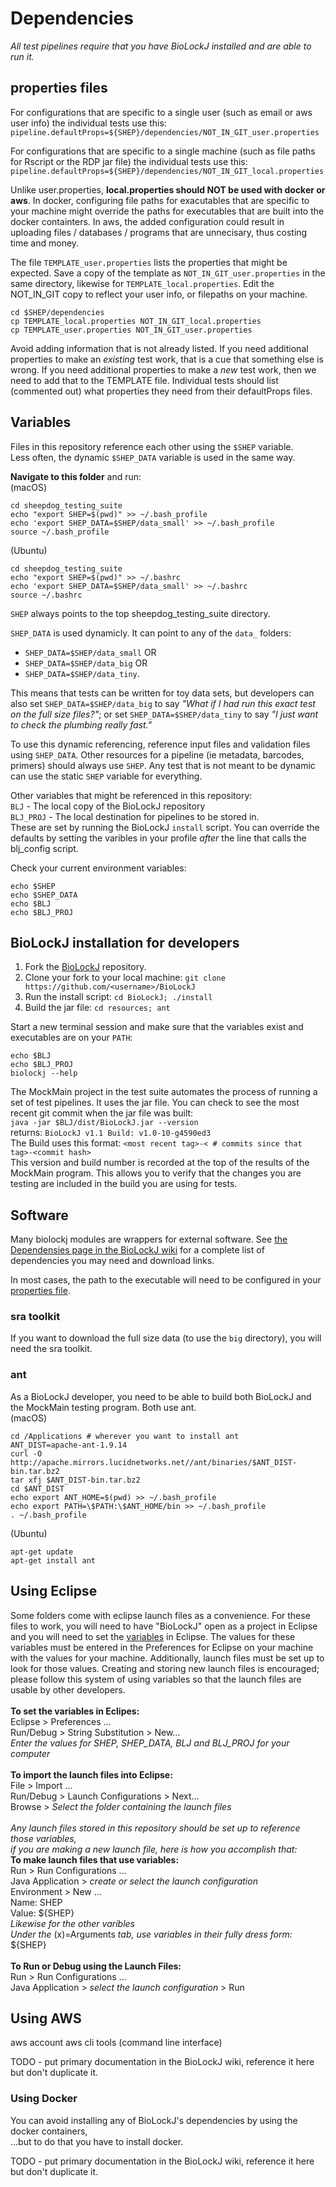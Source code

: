# Dependencies

_All test pipelines require that you have BioLockJ installed and are able to run it._

## properties files

For configurations that are specific to a single user (such as email or aws user info) the individual tests use this: <br>
`pipeline.defaultProps=${SHEP}/dependencies/NOT_IN_GIT_user.properties`

For configurations that are specific to a single machine (such as file paths for Rscript or the RDP jar file) the individual tests use this: <br>
`pipeline.defaultProps=${SHEP}/dependencies/NOT_IN_GIT_local.properties`

Unlike user.properties, **local.properties should NOT be used with docker or aws**.  In docker, configuring file paths for exacutables that are specific to your machine might override the paths for executables that are built into the docker containters.  In aws, the added configuration could result in uploading files / databases / programs that are unnecisary, thus costing time and money.

The file  `TEMPLATE_user.properties` lists the properties that might be expected.  Save a copy of the template as `NOT_IN_GIT_user.properties` in the same directory, likewise for `TEMPLATE_local.properties`. Edit the NOT_IN_GIT copy to reflect your user info, or filepaths on your machine.

```(bash)
cd $SHEP/dependencies
cp TEMPLATE_local.properties NOT_IN_GIT_local.properties
cp TEMPLATE_user.properties NOT_IN_GIT_user.properties
```

Avoid adding information that is not already listed.  If you need additional properties to make an _existing_ test work, that is a cue that something else is wrong.  If you need additional properties to make a _new_ test work, then we need to add that to the TEMPLATE file.  Individual tests should list (commented out) what properties they need from their defaultProps files.

## Variables

Files in this repository reference each other using the `$SHEP` variable.<br>
Less often, the dynamic `$SHEP_DATA` variable is used in the same way.

**Navigate to this folder** and run:<br>
(macOS)
```
cd sheepdog_testing_suite
echo "export SHEP=$(pwd)" >> ~/.bash_profile
echo 'export SHEP_DATA=$SHEP/data_small' >> ~/.bash_profile
source ~/.bash_profile
```
(Ubuntu)
```
cd sheepdog_testing_suite
echo "export SHEP=$(pwd)" >> ~/.bashrc
echo 'export SHEP_DATA=$SHEP/data_small' >> ~/.bashrc
source ~/.bashrc
```

`SHEP` always points to the top sheepdog_testing_suite directory.

`SHEP_DATA` is used dynamicly.  It can point to any of the `data_` folders: <br>
- `SHEP_DATA=$SHEP/data_small` OR 
- `SHEP_DATA=$SHEP/data_big` OR 
- `SHEP_DATA=$SHEP/data_tiny`.  

This means that tests can be written for toy data sets, but developers can also set `SHEP_DATA=$SHEP/data_big` to say _"What if I had run this exact test on the full size files?"_; or set `SHEP_DATA=$SHEP/data_tiny` to say _"I just want to check the plumbing really fast."_ 

To use this dynamic referencing, reference input files and validation files using `SHEP_DATA`. Other resources for a pipeline (ie metadata, barcodes, primers) should always use `SHEP`.  Any test that is not meant to be dynamic can use the static `SHEP` variable for everything.

Other variables that might be referenced in this repository:<br>
`BLJ` - The local copy of the BioLockJ repository                    
`BLJ_PROJ` - The local destination for pipelines to be stored in.
<br>These are set by running the BioLockJ `install` script.  You can override the defaults by setting the varibles in your profile _after_ the line that calls the blj_config script.

Check your current environment variables:
```(bash)
echo $SHEP
echo $SHEP_DATA
echo $BLJ
echo $BLJ_PROJ
```

## BioLockJ installation for developers

1. Fork the [BioLockJ](https://github.com/BioLockJ-Dev-Team/BioLockJ) repository.
1. Clone your fork to your local machine: `git clone https://github.com/<username>/BioLockJ`
1. Run the install script: `cd BioLockJ; ./install`
1. Build the jar file: `cd resources; ant`

Start a new terminal session and make sure that the variables exist and executables are on your `PATH`:<br>
```(bash)
echo $BLJ
echo $BLJ_PROJ
biolockj --help
```

The MockMain project in the test suite automates the process of running a set of test pipelines.  It uses the jar file.  You can check to see the most recent git commit when the jar file was built:<br>
`java -jar $BLJ/dist/BioLockJ.jar --version`<br>
returns: `BioLockJ v1.1 Build: v1.0-10-g4590ed3`<br>
The Build uses this format: `<most recent tag>-< # commits since that tag>-<commit hash>`<br>
This version and build number is recorded at the top of the results of the MockMain program. This allows you to verify that the changes you are testing are included in the build you are using for tests.

## Software

Many biolockj modules are wrappers for external software.  See [the Dependensies page in the BioLockJ wiki](https://github.com/msioda/BioLockJ/wiki/Dependencies) for a complete list of dependencies you may need and download links.

In most cases, the path to the executable will need to be configured in your [properties file](https://github.com/IvoryC/sheepdog_testing_suite/tree/master/dependencies#properties-files).

### sra toolkit
If you want to download the full size data (to use the `big` directory), you will need the sra toolkit.

### ant
As a BioLockJ developer, you need to be able to build both BioLockJ and the MockMain testing program.  Both use ant.
<br>
(macOS)<br>
```(bash)
cd /Applications # wherever you want to install ant
ANT_DIST=apache-ant-1.9.14
curl -O http://apache.mirrors.lucidnetworks.net//ant/binaries/$ANT_DIST-bin.tar.bz2
tar xfj $ANT_DIST-bin.tar.bz2
cd $ANT_DIST
echo export ANT_HOME=$(pwd) >> ~/.bash_profile
echo export PATH=\$PATH:\$ANT_HOME/bin >> ~/.bash_profile
. ~/.bash_profile
```
(Ubuntu)<br>
```(bash)
apt-get update
apt-get install ant
```

## Using Eclipse

Some folders come with eclipse launch files as a convenience.  For these files to work, you will need to have "BioLockJ" open as a project in Eclipse and you will need to set the [variables](https://github.com/IvoryC/sheepdog_testing_suite/blob/master#variables) in Eclipse.  The values for these variables must be entered in the Preferences for Eclipse on your machine with the values for your machine.  Additionally, launch files must be set up to look for those values.  Creating and storing new launch files is encouraged; please follow this system of using variables so that the launch files are usable by other developers.
<br>
<br>**To set the variables in Eclipes:**<br>
Eclipse > Preferences ...<br>
Run/Debug > String Substitution > New...<br>
_Enter the values for SHEP, SHEP_DATA, BLJ and BLJ_PROJ for your computer_<br>
<br>**To import the launch files into Eclipse:**<br>
File > Import ...<br>
Run/Debug > Launch Configurations > Next...<br>
Browse > _Select the folder containing the launch files_<br>
<br>_Any launch files stored in this repository should be set up to reference those variables,<br>
if you are making a new launch file, here is how you accomplish that:_
<br>**To make launch files that use variables:**<br>
Run > Run Configurations ...<br>
Java Application > _create or select the launch configuration_<br>
Environment > New ...<br>
Name: SHEP<br>
Value: ${SHEP}<br>
_Likewise for the other varibles_<br>
_Under the_ (x)=Arguments _tab, use variables in their fully dress form:_ ${SHEP}<br>
<br>**To Run or Debug using the Launch Files:**<br>
Run > Run Configurations ...<br>
Java Application > _select the launch configuration_ > Run


## Using AWS

aws account
aws cli tools (command line interface)

TODO - put primary documentation in the BioLockJ wiki, reference it here but don't duplicate it.

### Using Docker
You can avoid installing any of BioLockJ's dependencies by using the docker containers,<br>
...but to do that you have to install docker.

TODO - put primary documentation in the BioLockJ wiki, reference it here but don't duplicate it.
